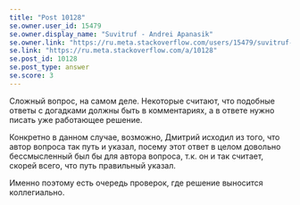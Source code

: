 ```yaml
---
title: "Post 10128"
se.owner.user_id: 15479
se.owner.display_name: "Suvitruf - Andrei Apanasik"
se.owner.link: "https://ru.meta.stackoverflow.com/users/15479/suvitruf-andrei-apanasik"
se.link: "https://ru.meta.stackoverflow.com/a/10128"
se.post_id: 10128
se.post_type: answer
se.score: 3
---
```

<p>Сложный вопрос, на самом деле. Некоторые считают, что подобные ответы с догадками должны быть в комментариях, а в ответе нужно писать уже работающее решение.</p>

<p>Конкретно в данном случае, возможно, Дмитрий исходил из того, что автор вопроса так путь и указал, посему этот ответ в целом довольно бессмысленный был бы для автора вопроса, т.к. он и так считает, скорей всего, что путь правильный указал.</p>

<p>Именно поэтому есть очередь проверок, где решение выносится коллегиально.</p>
